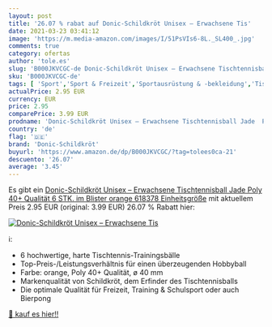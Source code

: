 ```yaml
---
layout: post
title: '26.07 % rabat auf Donic-Schildkröt Unisex – Erwachsene Tis'
date: 2021-03-23 03:41:12
image: 'https://m.media-amazon.com/images/I/51PsVIs6-8L._SL400_.jpg'
comments: true
category: ofertas
author: 'tole.es'
slug: 'B000JKVCGC-de Donic-Schildkröt Unisex – Erwachsene Tischtennisball Jade...'
sku: 'B000JKVCGC-de'
tags: [ 'Sport','Sport & Freizeit','Sportausrüstung & -bekleidung','Tischtennis','Tischtennisbälle','donic-schildkröt', ]
actualPrice: 2.95 EUR
currency: EUR
price: 2.95
comparePrice: 3.99 EUR
prodname: 'Donic-Schildkröt Unisex – Erwachsene Tischtennisball Jade  Poly 40+ Qualität  6 STK. im Blister  orange  618378  Einheitsgröße'
country: 'de'
flag: '🇩🇪'
brand: 'Donic-Schildkröt'
buyurl: 'https://www.amazon.de/dp/B000JKVCGC/?tag=tolees0ca-21'
descuento: '26.07'
average: '3.45'
---
```


Es gibt ein [Donic-Schildkröt Unisex – Erwachsene Tischtennisball Jade  Poly 40+ Qualität  6 STK. im Blister  orange  618378  Einheitsgröße](https://www.amazon.de/dp/B000JKVCGC/?tag=tolees0ca-21) mit aktuellem Preis 2.95 EUR (original: 3.99 EUR) 26.07 % Rabatt hier:

[![Donic-Schildkröt Unisex – Erwachsene Tis](https://m.media-amazon.com/images/I/51PsVIs6-8L._SL400_.jpg)](https://www.amazon.de/dp/B000JKVCGC/?tag=tolees0ca-21)

ℹ️:

- 6 hochwertige, harte Tischtennis-Trainingsbälle
- Top-Preis-/Leistungsverhältnis für einen überzeugenden Hobbyball
- Farbe: orange, Poly 40+ Qualität, ø 40 mm
- Markenqualität von Schildkröt, dem Erfinder des Tischtennisballs
- Die optimale Qualität für Freizeit, Training & Schulsport oder auch Bierpong

[🛒 kauf es hier!!](https://www.amazon.de/dp/B000JKVCGC/?tag=tolees0ca-21)
